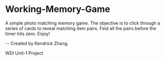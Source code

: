 # Working-Memory-Game

A simple photo matching memory game. The objective is to click through a series of cards to reveal matching item pairs. Find all the pairs before the timer hits zero. Enjoy!

--
Created by Kendrick Zhang.

WDI Unit-1 Project
